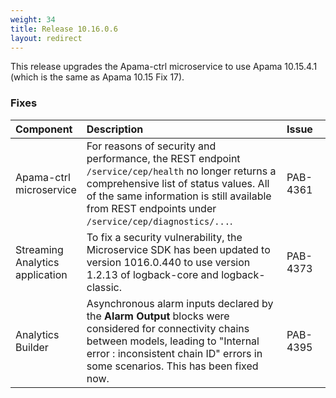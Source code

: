 ```yaml
---
weight: 34
title: Release 10.16.0.6
layout: redirect
---
```


This release upgrades the Apama-ctrl microservice to use Apama 10.15.4.1 (which is the same as Apama 10.15 Fix 17).

### Fixes

<table>
<colgroup>
    <col style="width: 15%;">
    <col style="width: 70%;">
    <col style="width: 15%;">
</colgroup>
<thead>
<tr>
<th style="text-align:left">Component</th>
<th style="text-align:left">Description</th>
<th style="text-align:left">Issue</th>
</tr>
</thead>
<tbody>

<tr>
<td style="text-align:left">Apama-ctrl microservice</td>
<td style="text-align:left">For reasons of security and performance, the REST endpoint <code>/service/cep/health</code> no longer returns a comprehensive list of status values. All of the same information is still available from REST endpoints under <code>/service/cep/diagnostics/...</code>.</td>
<td style="text-align:left">PAB-4361</td>
</tr>
<tr>
<td style="text-align:left">Streaming Analytics application</td>
<td style="text-align:left">To fix a security vulnerability, the Microservice SDK has been updated to version 1016.0.440 to use version 1.2.13 of logback-core and logback-classic.</td>
<td style="text-align:left">PAB-4373</td>
</tr>
<tr>
<td style="text-align:left">Analytics Builder</td>
<td style="text-align:left">Asynchronous alarm inputs declared by the <b>Alarm Output</b> blocks were considered for connectivity chains between models, leading to "Internal error : inconsistent chain ID" errors in some scenarios. This has been fixed now.</td>
<td style="text-align:left">PAB-4395</td>
</tr>

</tbody>
</table>
